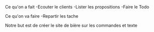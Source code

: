 Ce qu'on a fait
-Ecouter le clients
-Lister les propositions
-Faire le Todo

Ce qu'on va faire 
-Repartir les tache

Notre but est de créer le site de bière sur les commandes et texte
